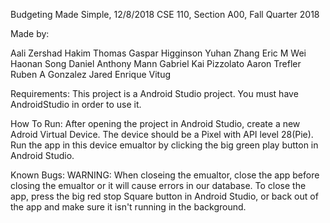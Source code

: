 Budgeting Made Simple, 12/8/2018
CSE 110, Section A00, Fall Quarter 2018

Made by:

Aali Zershad Hakim
Thomas Gaspar Higginson
Yuhan Zhang
Eric M Wei
Haonan Song
Daniel Anthony Mann
Gabriel Kai Pizzolato
Aaron Trefler
Ruben A Gonzalez
Jared Enrique Vitug


Requirements:
	This project is a Android Studio project. You must have AndroidStudio in order
	to use it.
	
How To Run:
	After opening the project in Android Studio, create a new Adroid Virtual Device.
The device should be a Pixel with API level 28(Pie). Run the app in this device 
emualtor by clicking the big green play button in Android Studio.


Known Bugs:
	WARNING: When closeing the emualtor, close the app before closing the emualtor or it 
will cause errors in our database. To close the app, press the big red stop Square 
button in Android Studio, or back out of the app and make sure it isn't running in
the background.  

